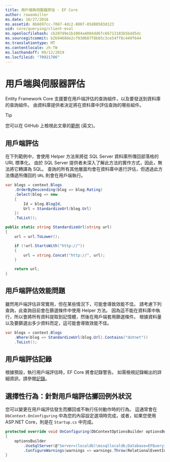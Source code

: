 ```yaml
---
title: 用戶端與伺服器評估 - EF Core
author: rowanmiller
ms.date: 10/27/2016
ms.assetid: 8b6697cc-7067-4dc2-8007-85d80503d123
uid: core/querying/client-eval
ms.openlocfilehash: cb207d9e1b1004a4084dd6fc66712183b5bdd5dc
ms.sourcegitcommit: b2b9468de2cf930687f8b85c3ce54ff8c449f644
ms.translationtype: MT
ms.contentlocale: zh-TW
ms.lasthandoff: 09/12/2019
ms.locfileid: "70921706"
---
```

# <a name="client-vs-server-evaluation"></a>用戶端與伺服器評估

Entity Framework Core 支援要在用戶端評估的查詢組件，以及要發送到資料庫的查詢組件。 由資料庫提供者決定將在資料庫中評估查詢的哪些組件。

> [!TIP]  
> 您可以在 GitHub 上檢視此文章的[範例](https://github.com/aspnet/EntityFramework.Docs/tree/master/samples/core/Querying) \(英文\)。

## <a name="client-evaluation"></a>用戶端評估

在下列範例中，會使用 Helper 方法來將從 SQL Server 資料庫所傳回部落格的 URL 標準化。 由於 SQL Server 提供者未深入了解此方法的實作方式，因此，無法將它轉譯為 SQL。 查詢的所有其他層面均會在資料庫中進行評估，但透過此方法傳遞所傳回的 `URL` 則會在用戶端執行。

<!-- [!code-csharp[Main](samples/core/Querying/ClientEval/Sample.cs?highlight=6)] -->
``` csharp
var blogs = context.Blogs
    .OrderByDescending(blog => blog.Rating)
    .Select(blog => new
    {
        Id = blog.BlogId,
        Url = StandardizeUrl(blog.Url)
    })
    .ToList();
```

<!-- [!code-csharp[Main](samples/core/Querying/ClientEval/Sample.cs)] -->
``` csharp
public static string StandardizeUrl(string url)
{
    url = url.ToLower();

    if (!url.StartsWith("http://"))
    {
        url = string.Concat("http://", url);
    }

    return url;
}
```

## <a name="client-evaluation-performance-issues"></a>用戶端評估效能問題

雖然用戶端評估非常實用，但在某些情況下，可能會導致效能不佳。 請考慮下列查詢，此查詢目前會在篩選條件中使用 Helper 方法。 因為這不能在資料庫中執行，所以會將所有資料提取到記憶體，然後在用戶端套用篩選條件。 根據資料量以及要篩選出多少資料而定，這可能會導致效能不佳。

<!-- [!code-csharp[Main](samples/core/Querying/ClientEval/Sample.cs)] -->
``` csharp
var blogs = context.Blogs
    .Where(blog => StandardizeUrl(blog.Url).Contains("dotnet"))
    .ToList();
```

## <a name="client-evaluation-logging"></a>用戶端評估記錄

根據預設，執行用戶端評估時，EF Core 將會記錄警告。 如需檢視記錄輸出的詳細資訊，請參閱[記錄](../miscellaneous/logging.md)。 

## <a name="optional-behavior-throw-an-exception-for-client-evaluation"></a>選擇性行為：針對用戶端評估擲回例外狀況

您可以變更在用戶端評估發生而擲回或不執行任何動作時的行為。 這通常會在 `DbContext.OnConfiguring` 中為您的內容設定選項時完成，或者，如果您使用 ASP.NET Core，則是在 `Startup.cs` 中完成。

<!-- [!code-csharp[Main](samples/core/Querying/ClientEval/ThrowOnClientEval/BloggingContext.cs?highlight=5)] -->
``` csharp
protected override void OnConfiguring(DbContextOptionsBuilder optionsBuilder)
{
    optionsBuilder
        .UseSqlServer(@"Server=(localdb)\mssqllocaldb;Database=EFQuerying;Trusted_Connection=True;")
        .ConfigureWarnings(warnings => warnings.Throw(RelationalEventId.QueryClientEvaluationWarning));
}
```
